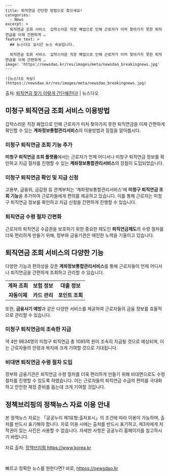     ---
    title: 퇴직연금 간단한 방법으로 찾으세요!
    categories:
      - News
    excerpt: >
      퇴직연금 조회 서비스  갑작스러운 직장 폐업으로 인해 근로자가 미처 찾아가지 못한 퇴직연금을 이제 간편하게 …
    feature_text: >
      ## 뉴스다오 실시간 뉴스 속보입니다.
    
      퇴직연금 조회 서비스  갑작스러운 직장 폐업으로 인해 근로자가 미처 찾아가지 못한 퇴직연금을 이제 간편하게 …
    image: 'https://newsdao.kr/res/images/meta/newsdao_breakingnews.jpg'
    ---
    
    ![뉴스다오 속보](httpss://newsdao.kr/res/images/meta/newsdao_breakingnews.jpg)

<p>출처: <a href="httpss://newsdao.kr/4622" rel="dofollow">퇴직연금 찾기 이렇게 간단해진다!</a> | 뉴스다오</p>

<h2 data-ke-size="size26">미청구 퇴직연금 조회 서비스 이용방법</h2>
<p data-ke-size="size16">갑작스러운 직장 폐업으로 인해 근로자가 미처 찾아가지 못한 퇴직연금을 이제 간편하게 확인할 수 있는 <b>계좌정보통합관리서비스</b>의 이용방법과 장점을 알아봅시다.</p>

<h3>미청구 퇴직연금 조회 기능 추가</h3>
<p data-ke-size="size16"><b>미청구 퇴직연금 조회 플랫폼</b>에서는 근로자가 언제 어디서나 미청구 퇴직연금 정보를 확인하고 지급 절차를 진행할 수 있는 <b>계좌정보통합관리서비스</b>의 장점이 도입되었습니다.</p>

<h3>미청구 퇴직연금 확인 및 지급 신청</h3>
<p data-ke-size="size16">고용부, 금융위, 금감원 등 관계부처는 '계좌정보통합관리서비스'에 <b>미청구 퇴직연금 조회 기능</b>을 추가하여 근로자들에게 편의를 제공하고 있습니다. 이를 통해 근로자는 미청구 퇴직연금 정보를 확인하고 지급 신청을 간편하게 진행할 수 있습니다.</p>

<h3>퇴직연금 수령 절차 간편화</h3>
<p data-ke-size="size16">근로자의 퇴직연금 수급권을 보호하기 위한 중요한 제도인 <b>퇴직연금제도</b>의 수령 절차를 더욱 편리하게 만들기 위해, 정부와 금융기관은 매진한 노력을 기울이고 있습니다.</p>

<h2 data-ke-size="size26">퇴직연금 조회 서비스의 다양한 기능</h2>
<p data-ke-size="size16">다양한 기능과 편의성을 갖춘 <b>계좌정보통합관리서비스</b>를 통해 근로자들이 언제 어디서나 퇴직연금을 간편하게 조회하고 관리할 수 있습니다.</p>

<table>
	<tr>
		<td style="text-align: center; height: 17px;"><b>계좌 조회</b></td>
		<td style="text-align: center; height: 17px;"><b>보험 정보</b></td>
		<td style="text-align: center; height: 17px;"><b>대출 정보</b></td>
	</tr>
	<tr>
		<td style="text-align: center; height: 17px;"><b>자동이체</b></td>
		<td style="text-align: center; height: 17px;"><b>카드 관리</b></td>
		<td style="text-align: center; height: 17px;"><b>포인트 조회</b></td>
	</tr>
</table>
<p data-ke-size="size16">또한, <b>금융사기 예방</b>과 같은 다양한 서비스를 제공하여 근로자들의 금융 정보를 효율적으로 관리할 수 있습니다.</p>

<h3>미청구 퇴직연금의 조속한 지급</h3>
<p data-ke-size="size16">약 4만 9634명의 미청구 퇴직연금 총 1085억 원이 조속히 지급될 것으로 예상되며, 이는 근로자들의 안정과 복지에 크게 기여할 것으로 기대됩니다.</p>

<h3>비대면 퇴직연금 수령 절차 도입</h3>
<p data-ke-size="size16">정부와 금융기관은 퇴직연금 수령 절차를 더욱 편리하게 만들기 위해 비대면으로도 수령 절차를 진행할 수 있도록 하였습니다. 이는 근로자들의 퇴직연금 수급의 편의를 극대화하고 안전한 재정 준비를 돕는데 크게 기여할 것입니다.</p>

<h2 data-ke-size="size26">정책브리핑의 정책뉴스 자료 이용 안내</h2>
<p data-ke-size="size16">본 정책뉴스 자료는 「공공누리 제1유형:출처표시」의 조건에 따라 이용이 가능하며, 출처를 반드시 표기해야 합니다. 자료 이용 시에는 출처를 반드시 표기하고, 제3자에게 저작권이 있는 사진은 사용할 수 없습니다. 자세한 사항은 공공누리 홈페이지를 참고하시기 바랍니다.</p>
<p data-ke-size="size16">자료 출처: <a href="httpss://https://www.korea.kr/">정책브리핑 https://www.korea.kr</a></p>

<p data-ke-size="size16">&nbsp;</p> 

빠르고 정확한 뉴스를 원한다면? 바로, <a href="httpss://newsdao.kr" rel="dofollow">httpss://newsdao.kr</a>


    